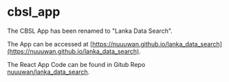 ﻿# cbsl_app

The CBSL App has been renamed to "Lanka Data Search".

The App can be accessed  at [https://nuuuwan.github.io/lanka_data_search](https://nuuuwan.github.io/lanka_data_search).

The React App Code can be found in Gitub Repo [nuuuwan/lanka_data_search](https://www.github.com/nuuuwan/lanka_data_search).
